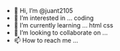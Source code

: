 - 👋 Hi, I’m @juant2105
- 👀 I’m interested in ... coding
- 🌱 I’m currently learning ... html css
- 💞️ I’m looking to collaborate on ...
- 📫 How to reach me ...

<!---
juant2105/juant2105 is a ✨ special ✨ repository because its `README.md` (this file) appears on your GitHub profile.
You can click the Preview link to take a look at your changes.
--->
